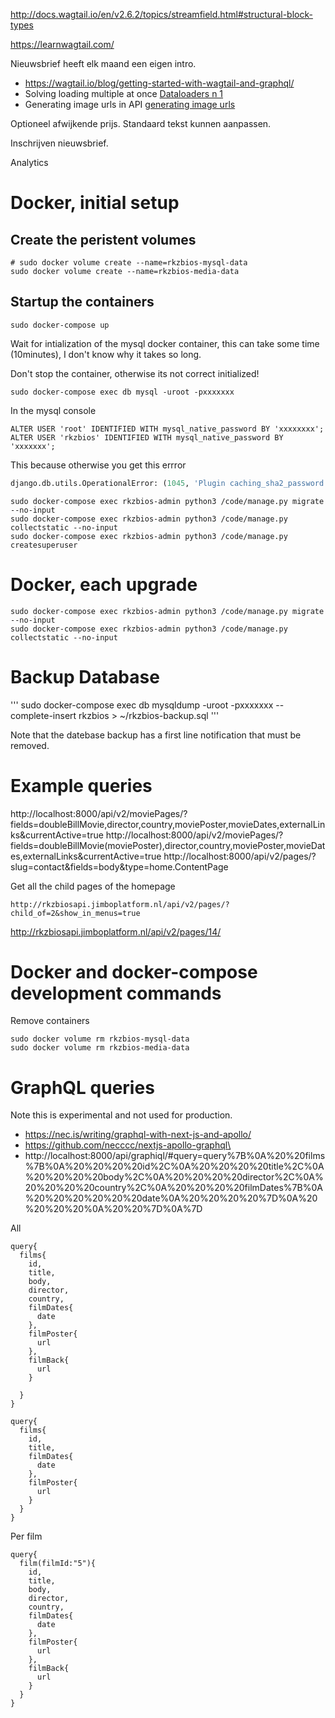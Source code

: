 

http://docs.wagtail.io/en/v2.6.2/topics/streamfield.html#structural-block-types



https://learnwagtail.com/

Nieuwsbrief heeft elk maand een eigen intro.
* https://wagtail.io/blog/getting-started-with-wagtail-and-graphql/
* Solving loading multiple at once [Dataloaders n 1](
https://apirobot.me/posts/django-graphql-solving-n-1-problem-using-dataloaders)
* Generating image urls in API [generating image urls](https://stackoverflow.com/questions/45732594/wagtail-getting-generating-image-urls-from-json-api-or-directly)


Optioneel afwijkende prijs.
Standaard tekst kunnen aanpassen.

Inschrijven nieuwsbrief. 

Analytics

# Docker, initial setup

## Create the peristent volumes
```
# sudo docker volume create --name=rkzbios-mysql-data
sudo docker volume create --name=rkzbios-media-data
```

## Startup the containers

```
sudo docker-compose up 
```
Wait for intialization of the mysql docker container, this can take some time (10minutes), I don't know why it takes
so long.

Don't stop the container, otherwise its not correct initialized!

```
sudo docker-compose exec db mysql -uroot -pxxxxxxx
```

In the mysql console 
```
ALTER USER 'root' IDENTIFIED WITH mysql_native_password BY 'xxxxxxxx';
ALTER USER 'rkzbios' IDENTIFIED WITH mysql_native_password BY 'xxxxxxx';
```

This because otherwise you get this errror

```python
django.db.utils.OperationalError: (1045, 'Plugin caching_sha2_password could not be loaded: /usr//usr/lib/x86_64-linux-gnu/mariadb19/plugin/caching_sha2_password.so: cannot open shared object file: No such file or directory')
```

```
sudo docker-compose exec rkzbios-admin python3 /code/manage.py migrate --no-input
sudo docker-compose exec rkzbios-admin python3 /code/manage.py collectstatic --no-input
sudo docker-compose exec rkzbios-admin python3 /code/manage.py createsuperuser
```


# Docker, each upgrade

```
sudo docker-compose exec rkzbios-admin python3 /code/manage.py migrate --no-input
sudo docker-compose exec rkzbios-admin python3 /code/manage.py collectstatic --no-input
```

# Backup Database

'''
sudo docker-compose exec db mysqldump -uroot -pxxxxxxx --complete-insert  rkzbios > ~/rkzbios-backup.sql
'''

Note that the datebase backup has a first line notification that must be removed.


# Example queries 

http://localhost:8000/api/v2/moviePages/?fields=doubleBillMovie,director,country,moviePoster,movieDates,externalLinks&currentActive=true
http://localhost:8000/api/v2/moviePages/?fields=doubleBillMovie(moviePoster),director,country,moviePoster,movieDates,externalLinks&currentActive=true
http://localhost:8000/api/v2/pages/?slug=contact&fields=body&type=home.ContentPage

Get all the child pages of the homepage
```
http://rkzbiosapi.jimboplatform.nl/api/v2/pages/?child_of=2&show_in_menus=true
```

http://rkzbiosapi.jimboplatform.nl/api/v2/pages/14/


# Docker and docker-compose development commands

Remove containers
```
sudo docker volume rm rkzbios-mysql-data
sudo docker volume rm rkzbios-media-data
```



# GraphQL queries

Note this is experimental and not used for production.

* https://nec.is/writing/graphql-with-next-js-and-apollo/
* https://github.com/necccc/nextjs-apollo-graphql\
* http://localhost:8000/api/graphiql/#query=query%7B%0A%20%20films%7B%0A%20%20%20%20id%2C%0A%20%20%20%20title%2C%0A%20%20%20%20body%2C%0A%20%20%20%20director%2C%0A%20%20%20%20country%2C%0A%20%20%20%20filmDates%7B%0A%20%20%20%20%20%20date%0A%20%20%20%20%7D%0A%20%20%20%20%0A%20%20%7D%0A%7D


All

```
query{
  films{
    id,
    title,
    body,
    director,
    country,
    filmDates{
      date
    },
    filmPoster{
      url
    },
    filmBack{
      url
    }
    
  }
}
```

```
query{
  films{
    id,
    title,
    filmDates{
      date
    },
    filmPoster{
      url
    }
  }
}
```
Per film

```
query{
  film(filmId:"5"){
    id,
    title,
    body,
    director,
    country,
    filmDates{
      date
    },
    filmPoster{
      url
    },
    filmBack{
      url
    }
  }
}
```

